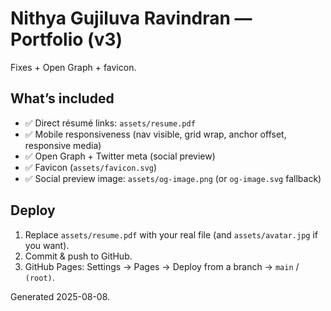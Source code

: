 # Nithya Gujiluva Ravindran — Portfolio (v3)

Fixes + Open Graph + favicon.

## What’s included
- ✅ Direct résumé links: `assets/resume.pdf`
- ✅ Mobile responsiveness (nav visible, grid wrap, anchor offset, responsive media)
- ✅ Open Graph + Twitter meta (social preview)
- ✅ Favicon (`assets/favicon.svg`)
- ✅ Social preview image: `assets/og-image.png` (or `og-image.svg` fallback)

## Deploy
1. Replace `assets/resume.pdf` with your real file (and `assets/avatar.jpg` if you want).
2. Commit & push to GitHub.
3. GitHub Pages: Settings → Pages → Deploy from a branch → `main` / `(root)`.

Generated 2025-08-08.
